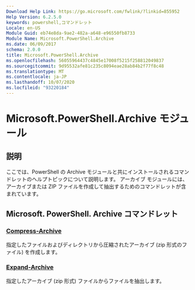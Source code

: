 ```yaml
---
Download Help Link: https://go.microsoft.com/fwlink/?linkid=855952
Help Version: 6.2.5.0
keywords: powershell,コマンドレット
Locale: en-US
Module Guid: eb74e8da-9ae2-482a-a648-e96550fb8733
Module Name: Microsoft.PowerShell.Archive
ms.date: 06/09/2017
schema: 2.0.0
title: Microsoft.PowerShell.Archive
ms.openlocfilehash: 56055964437c4845e17008f5215f258812049837
ms.sourcegitcommit: 9d95532afe81c235c8094eae28ab84b2f77f8c48
ms.translationtype: MT
ms.contentlocale: ja-JP
ms.lasthandoff: 10/07/2020
ms.locfileid: "93220184"
---
```

# Microsoft.PowerShell.Archive モジュール

## 説明

ここでは、PowerShell の Archive モジュールと共にインストールされるコマンドレットのヘルプトピックについて説明します。 アーカイブ モジュールには、アーカイブまたは ZIP ファイルを作成して抽出するためのコマンドレットが含まれています。

## Microsoft. PowerShell. Archive コマンドレット

### [Compress-Archive](Compress-Archive.md)
指定したファイルおよびディレクトリから圧縮されたアーカイブ (zip 形式のファイル) を作成します。

### [Expand-Archive](Expand-Archive.md)
指定したアーカイブ (zip 形式) ファイルからファイルを抽出します。

